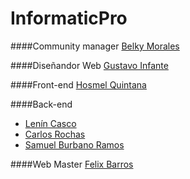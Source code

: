 InformaticPro
========

####Community manager
[Belky Morales](http://twitter.com/Belkymf "Belky Morales")

####Diseñandor Web
[Gustavo Infante](http://twitter.com/Geimsz "Gustavo Infante")

####Front-end
[Hosmel Quintana](http://twitter.com/hosmelQ "Hosmel Quintana")

####Back-end
* [Lenín Casco](http://twitter.com/lenincasco "Lenín Casco")
* [Carlos Rochas](http://twitter.com/sacrac1 "Carlos Rochas")
* [Samuel Burbano Ramos](http://twitter.com/samuelb1311 "Samuel Burbano Ramos")

####Web Master
[Felix Barros](http://twitter.com/felixricarb "Felix Barros")


